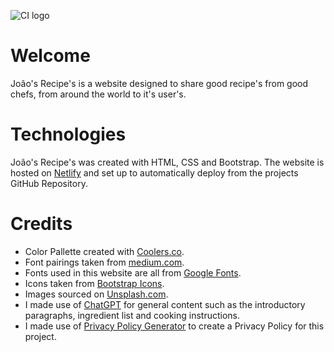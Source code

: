 ![CI logo](https://codeinstitute.s3.amazonaws.com/fullstack/ci_logo_small.png)

# Welcome

João's Recipe's is a website designed to share good recipe's from good chefs, from around the world to it's user's.

# Technologies

João's Recipe's was created with HTML, CSS and Bootstrap. The website is hosted on [Netlify](https://www.netlify.com) and set up to automatically deploy from the projects GitHub Repository.

# Credits

- Color Pallette created with [Coolers.co](https://coolors.co/).
- Font pairings taken from [medium.com](https://medium.com/bentobox-design/font-pairings-our-favorite-google-fonts-for-restaurants-d157e4c5e5fd).
- Fonts used in this website are all from [Google Fonts](https://fonts.google.com/).
- Icons taken from [Bootstrap Icons](https://icons.getbootstrap.com/).
- Images sourced on [Unsplash.com](https://unsplash.com/).
- I made use of [ChatGPT](https://www.chatgpt.com) for general content such as the introductory paragraphs, ingredient list and cooking instructions.
- I made use of [Privacy Policy Generator](https://www.privacypolicygenerator.info/) to create a Privacy Policy for this project.
